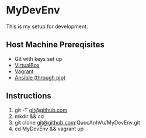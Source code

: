 # MyDevEnv
This is my setup for development.

## Host Machine Prereqisites
* Git with keys set up
* [VirtualBox](https://www.virtualbox.org/wiki/Downloads)
* [Vagrant](https://www.vagrantup.com/downloads.html)
* [Ansible (through pip)](https://docs.ansible.com/ansible/intro_installation.html#latest-releases-via-pip)

## Instructions
1. git -T git@github.com
2. mkdir <dev directory> && cd <dev directory>
3. git clone git@github.com:QuocAnhVu/MyDevEnv.git 
4. cd MyDevEnv && vagrant up
